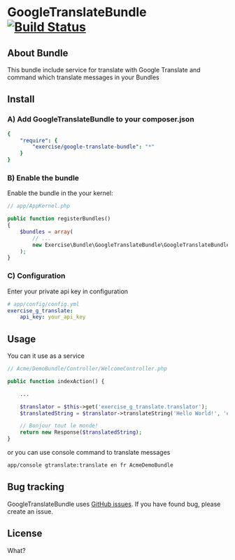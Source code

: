 GoogleTranslateBundle [![Build Status](https://travis-ci.org/spolischook/SimpleShop.png?branch=master)](https://travis-ci.org/spolischook/SimpleShop)
===========

About Bundle
------------
This bundle include service for translate with Google Translate
and command which translate messages in your Bundles

Install
------------------
### A) Add GoogleTranslateBundle to your composer.json

```yaml
{
    "require": {
        "exercise/google-translate-bundle": "*"
    }
}
```

### B) Enable the bundle

Enable the bundle in the your kernel:

```php
// app/AppKernel.php

public function registerBundles()
{
    $bundles = array(
        // ...
        new Exercise\Bundle\GoogleTranslateBundle\GoogleTranslateBundle(),
    );
}
```

### C) Configuration

Enter your private api key in configuration

```yml
# app/config/config.yml
exercise_g_translate:
    api_key: your_api_key
```

Usage
-----
You can it use as a service

```php
// Acme/DemoBundle/Controller/WelcomeController.php

public function indexAction() {

    ...

    $translator = $this->get('exercise_g_translate.translator');
    $translatedString = $translator->translateString('Hello World!', 'en', 'fr');

    // Bonjour tout le monde!
    return new Response($translatedString);
}
```

or you can use console command to translate messages

```bash
app/console gtranslate:translate en fr AcmeDemoBundle
```

Bug tracking
------------
GoogleTranslateBundle uses [GitHub issues](https://github.com/Exercise/GoogleTranslateBundle/issues).
If you have found bug, please create an issue.

License
-------
What?

